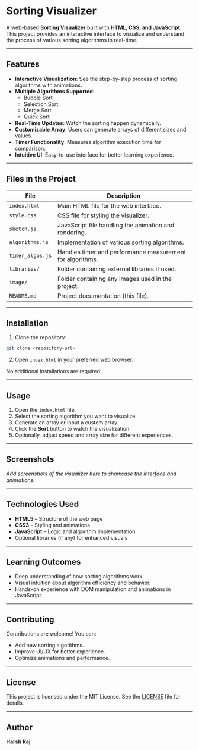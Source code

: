 # Sorting Visualizer

A web-based **Sorting Visualizer** built with **HTML, CSS, and JavaScript**. This project provides an interactive interface to visualize and understand the process of various sorting algorithms in real-time.

---

## Features

- **Interactive Visualization**: See the step-by-step process of sorting algorithms with animations.
- **Multiple Algorithms Supported**:
  - Bubble Sort
  - Selection Sort
  - Merge Sort
  - Quick Sort
- **Real-Time Updates**: Watch the sorting happen dynamically.
- **Customizable Array**: Users can generate arrays of different sizes and values.
- **Timer Functionality**: Measures algorithm execution time for comparison.
- **Intuitive UI**: Easy-to-use interface for better learning experience.

---

## Files in the Project

| File | Description |
|------|-------------|
| `index.html` | Main HTML file for the web interface. |
| `style.css` | CSS file for styling the visualizer. |
| `sketch.js` | JavaScript file handling the animation and rendering. |
| `algorithms.js` | Implementation of various sorting algorithms. |
| `timer_algos.js` | Handles timer and performance measurement for algorithms. |
| `libraries/` | Folder containing external libraries if used. |
| `image/` | Folder containing any images used in the project. |
| `README.md` | Project documentation (this file). |

---

## Installation

1. Clone the repository:

```bash
git clone <repository-url>
````

2. Open `index.html` in your preferred web browser.

No additional installations are required.

---

## Usage

1. Open the `index.html` file.
2. Select the sorting algorithm you want to visualize.
3. Generate an array or input a custom array.
4. Click the **Sort** button to watch the visualization.
5. Optionally, adjust speed and array size for different experiences.

---

## Screenshots

*Add screenshots of the visualizer here to showcase the interface and animations.*

---

## Technologies Used

* **HTML5** – Structure of the web page
* **CSS3** – Styling and animations
* **JavaScript** – Logic and algorithm implementation
* Optional libraries (if any) for enhanced visuals

---

## Learning Outcomes

* Deep understanding of how sorting algorithms work.
* Visual intuition about algorithm efficiency and behavior.
* Hands-on experience with DOM manipulation and animations in JavaScript.

---

## Contributing

Contributions are welcome! You can:

* Add new sorting algorithms.
* Improve UI/UX for better experience.
* Optimize animations and performance.

---

## License

This project is licensed under the MIT License. See the [LICENSE](LICENSE) file for details.

---

## Author

**Harsh Raj**
